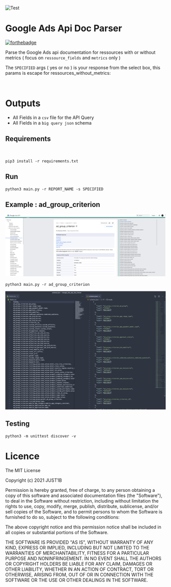 ![Test](https://github.com/Just1B/google-ads-api-doc-parser/workflows/Test/badge.svg)

# Google Ads Api Doc Parser

[![forthebadge](https://forthebadge.com/images/badges/made-with-python.svg)](https://forthebadge.com)

Parse the Google Ads api documentation for ressources with or without metrics ( focus on `ressource_fields` and `metrics` only )

The `SPECIFIED` args ( yes or no ) is your response from the select box, this params is escape for ressources_without_metrics:

<br>

# Outputs

- All Fields in a `csv` file for the API Query
- All Fields in a `big query json` schema

## Requirements

<br>

    pip3 install -r requirements.txt

## Run

    python3 main.py -r REPORT_NAME -s SPECIFIED

## Example : ad_group_criterion

![index](https://github.com/Just1B/google-ads-api-doc-parser/raw/master/images/example.png)

    python3 main.py -r ad_group_criterion

![index](https://github.com/Just1B/google-ads-api-doc-parser/raw/master/images/outputs.png)

## Testing

    python3 -m unittest discover -v

# Licence

The MIT License

Copyright (c) 2021 JUST1B

Permission is hereby granted, free of charge, to any person obtaining a copy
of this software and associated documentation files (the "Software"), to deal
in the Software without restriction, including without limitation the rights
to use, copy, modify, merge, publish, distribute, sublicense, and/or sell
copies of the Software, and to permit persons to whom the Software is
furnished to do so, subject to the following conditions:

The above copyright notice and this permission notice shall be included in
all copies or substantial portions of the Software.

THE SOFTWARE IS PROVIDED "AS IS", WITHOUT WARRANTY OF ANY KIND, EXPRESS OR
IMPLIED, INCLUDING BUT NOT LIMITED TO THE WARRANTIES OF MERCHANTABILITY,
FITNESS FOR A PARTICULAR PURPOSE AND NONINFRINGEMENT. IN NO EVENT SHALL THE
AUTHORS OR COPYRIGHT HOLDERS BE LIABLE FOR ANY CLAIM, DAMAGES OR OTHER
LIABILITY, WHETHER IN AN ACTION OF CONTRACT, TORT OR OTHERWISE, ARISING FROM,
OUT OF OR IN CONNECTION WITH THE SOFTWARE OR THE USE OR OTHER DEALINGS IN
THE SOFTWARE.
